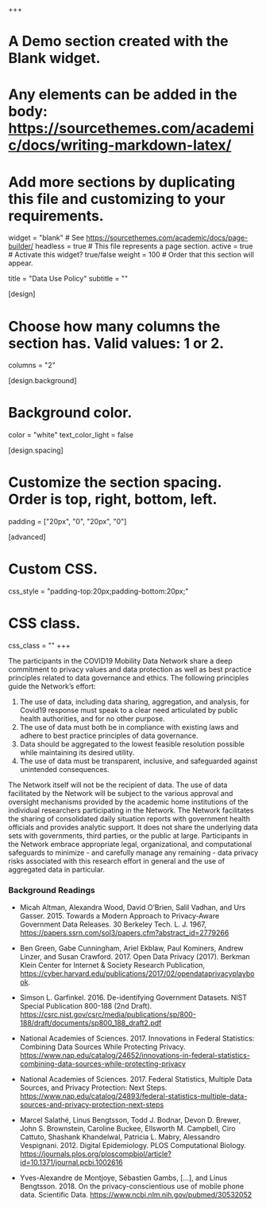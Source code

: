 +++
# A Demo section created with the Blank widget.
# Any elements can be added in the body: https://sourcethemes.com/academic/docs/writing-markdown-latex/
# Add more sections by duplicating this file and customizing to your requirements.

widget = "blank"  # See https://sourcethemes.com/academic/docs/page-builder/
headless = true  # This file represents a page section.
active = true  # Activate this widget? true/false
weight = 100  # Order that this section will appear.

title = "Data Use Policy"
subtitle = ""

[design]
  # Choose how many columns the section has. Valid values: 1 or 2.
  columns = "2"

[design.background]
  # Background color.
  color = "white"
  text_color_light = false

[design.spacing]
  # Customize the section spacing. Order is top, right, bottom, left.
  padding = ["20px", "0", "20px", "0"]

[advanced]
 # Custom CSS. 
 css_style = "padding-top:20px;padding-bottom:20px;"
 
 # CSS class.
 css_class = ""
+++

The participants in the COVID19 Mobility Data Network share a deep commitment to privacy values and data protection as well as best practice principles related to data governance and ethics. The following principles guide the Network’s effort:
 
1. The use of data, including data sharing, aggregation, and analysis, for Covid19 response must speak to a clear need articulated by public health authorities, and for no other purpose.
1. The use of data must both be in compliance with existing laws and adhere to best practice principles of data governance.
1. Data should be aggregated to the lowest feasible resolution possible while maintaining its desired utility.
1. The use of data must be transparent, inclusive, and safeguarded against unintended consequences.
 
The Network itself will not be the recipient of data. The use of data facilitated by the Network will be subject to the various approval and oversight mechanisms provided by the academic home institutions of the individual researchers participating in the Network. The Network facilitates the sharing of consolidated daily situation reports with government health officials and provides analytic support. It does not share the underlying data sets with governments, third parties, or the public at large. Participants in the Network embrace appropriate legal, organizational, and computational safeguards to minimize - and carefully manage any remaining - data privacy risks associated with this research effort in general and the use of aggregated data in particular. 
 
### Background Readings
 
- Micah Altman, Alexandra Wood, David O’Brien, Salil Vadhan, and Urs Gasser. 2015. Towards a Modern Approach to Privacy-Aware Government Data Releases. 30 Berkeley Tech. L. J. 1967, https://papers.ssrn.com/sol3/papers.cfm?abstract_id=2779266

- Ben Green, Gabe Cunningham, Ariel Ekblaw, Paul Kominers, Andrew Linzer, and Susan Crawford. 2017. Open Data Privacy (2017). Berkman Klein Center for Internet & Society Research Publication, https://cyber.harvard.edu/publications/2017/02/opendataprivacyplaybook.

- Simson L. Garfinkel. 2016. De-identifying Government Datasets. NIST Special Publication 800-188 (2nd Draft). https://csrc.nist.gov/csrc/media/publications/sp/800-188/draft/documents/sp800_188_draft2.pdf

- National Academies of Sciences. 2017. Innovations in Federal Statistics: Combining Data Sources While Protecting Privacy. https://www.nap.edu/catalog/24652/innovations-in-federal-statistics-combining-data-sources-while-protecting-privacy

- National Academies of Sciences. 2017. Federal Statistics, Multiple Data Sources, and Privacy Protection: Next Steps. https://www.nap.edu/catalog/24893/federal-statistics-multiple-data-sources-and-privacy-protection-next-steps

- Marcel Salathé, Linus Bengtsson, Todd J. Bodnar, Devon D. Brewer, John S. Brownstein, Caroline Buckee, Ellsworth M. Campbell, Ciro Cattuto, Shashank Khandelwal, Patricia L. Mabry, Alessandro Vespignani. 2012. Digital Epidemiology. PLOS Computational Biology. https://journals.plos.org/ploscompbiol/article?id=10.1371/journal.pcbi.1002616

- Yves-Alexandre de Montjoye, Sébastien Gambs, [...], and Linus Bengtsson. 2018. On the privacy-conscientious use of mobile phone data. Scientific Data. https://www.ncbi.nlm.nih.gov/pubmed/30532052

